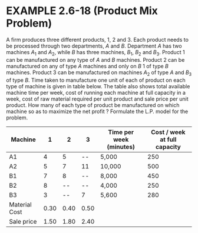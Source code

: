# EXAMPLE  2.6-18  (Product  Mix  Problem) 

A firm produces  three  different products,  1,  2  and 3.  Each product needs  to  be processed through  two  departments,  $A$ and $B$.  Department $A$  has  two  machines $A_1$  and $A_2$,  while $B$ has  three machines,  $B_1$,  $B_2$  and $B_3$.  Product  1  can  be  manufactured  on  any  type  of  $A$  and $B$ machines. Product 2  can  be  manufactured  on  any  of  type  $A$  machines  and only  on  $B$ 1  of  type  $B$  machines. Product  3  can  be  manufactured  on  machines  $A_2$  of  type  $A$  and  $B_3$  of  type  $B$.  Time  taken  to manufacture  one  unit of  each  of  product  on  each  type  of  machine  is  given  in  table  below.  The table  also  shows  total  available  machine  time per  week,  cost  of  running  each  machine  at full capacity  in  a  week,  cost  of  raw  material  required per  unit product  and  sale  price  per  unit product.  How  many  of  each  type  of  product  be  manufactured  on  which  machine  so  as  to maximize  the  net profit  ?  Formulate  the  L.P.  model for  the problem. 

Machine| 1 | 2 | 3 | Time per week (minutes)| Cost / week at full capacity
-----| ----- | ----- | ----- | -----| -----
A1|4|5|--|5,000|250
A2|5|7|11|10,000|500
B1|7|8|--|8,000|450
B2|8|--|--|4,000|250
B3|3|--|7|5,600|280
Material Cost | 0.30 | 0.40 | 0.50
Sale price | 1.50 | 1.80 | 2.40

